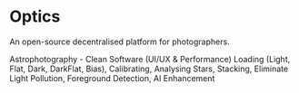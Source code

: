 # Optics
An open-source decentralised platform for photographers.

Astrophotography -  Clean Software (UI/UX & Performance) Loading (Light, Flat, Dark, DarkFlat, Bias), Calibrating, Analysing Stars, Stacking, Eliminate Light Pollution, Foreground Detection, AI Enhancement
